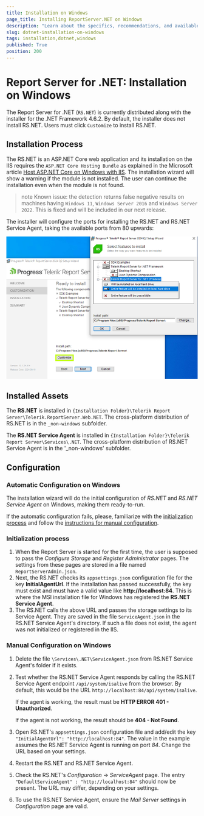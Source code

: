 ```yaml
---
title: Installation on Windows
page_title: Installing ReportServer.NET on Windows
description: "Learn about the specifics, recommendations, and available approaches for installing the Telerik Report Server for .NET on Windows."
slug: dotnet-installation-on-windows
tags: installation,dotnet,windows
published: True
position: 200
---
```


# Report Server for .NET: Installation on Windows

The Report Server for .NET (`RS.NET`) is currently distributed along with the installer for the .NET Framework 4.6.2. By default, the installer does not install RS.NET. Users must click `Customize` to install RS.NET.

## Installation Process

The RS.NET is an ASP.NET Core web application and its installation on the IIS requires the `ASP.NET Core Hosting Bundle` as explained in the Microsoft article [Host ASP.NET Core on Windows with IIS](https://learn.microsoft.com/en-us/aspnet/core/host-and-deploy/iis/?view=aspnetcore-8.0). The installation wizard will show a warning if the module is not installed. The user can continue the installation even when the module is not found.

>note Known issue: the detection returns false negative results on machines having `Windows 11`, `Windows Server 2016` and `Windows Server 2022`. This is fixed and will be included in our next release.

The installer will configure the ports for installing the RS.NET and RS.NET Service Agent, taking the available ports from 80 upwards:

![Use the button Customize to allow installing the Report Server for .NET](../images/rs-net-images/rs-customize.png)

## Installed Assets

The __RS.NET__ is installed in `{Installation Folder}\Telerik Report Server\Telerik.ReportServer.Web.NET`. The cross-platform distribution of RS.NET is in the `_non-windows` subfolder.

The __RS.NET Service Agent__ is installed in `{Installation Folder}\Telerik Report Server\Services\.NET`. The cross-platform distribution of RS.NET Service Agent is in the '_non-windows' subfolder.

## Configuration

### Automatic Configuration on Windows

The installation wizard will do the initial configuration of _RS.NET_ and _RS.NET Service Agent_ on Windows, making them ready-to-run.

If the automatic configuration fails, please, familiarize with the [initialization process](#initialization-process) and follow the [instructions for manual configuration](#manual-configuration-on-windows).

### Initialization process

1. When the Report Server is started for the first time, the user is supposed to pass the _Configure Storage_ and _Register Administrator_ pages. The settings from these pages are stored in a file named `ReportServerAdmin.json`.
1. Next, the RS.NET checks its `appsettings.json` configuration file for the key __InitialAgentUrl__. If the installation has passed successfully, the key must exist and must have a valid value like __http://localhost:84__. This is where the MSI installation file for Windows has registered the __RS.NET Service Agent__.
1. The RS.NET calls the above URL and passes the storage settings to its Service Agent. They are saved in the file `ServiceAgent.json` in the RS.NET Service Agent's directory. If such a file does not exist, the agent was not initialized or registered in the IIS.

### Manual Configuration on Windows

1. Delete the file `\Services\.NET\ServiceAgent.json` from RS.NET Service Agent's folder if it exists.
1. Test whether the RS.NET Service Agent responds by calling the RS.NET Service Agent endpoint `/api/system/isalive` from the browser. By default, this would be the URL `http://localhost:84/api/system/isalive`.

	If the agent is working, the result must be __HTTP ERROR 401 - Unauthorized__.

	If the agent is not working, the result should be __404 - Not Found__.

1. Open RS.NET's `appsettings.json` configuration file and add/edit the key `"InitialAgentUrl": "http://localhost:84"`. The value in the example assumes the RS.NET Service Agent is running on port _84_. Change the URL based on your settings.
1. Restart the RS.NET and RS.NET Service Agent.
1. Check the RS.NET's _Configuration_ -> _ServiceAgent_ page. The entry `"DefaultServiceAgent" : "http://localhost:84"` should now be present. The URL may differ, depending on your settings.
1. To use the RS.NET Service Agent, ensure the _Mail Server_ settings in _Configuration_ page are valid.
